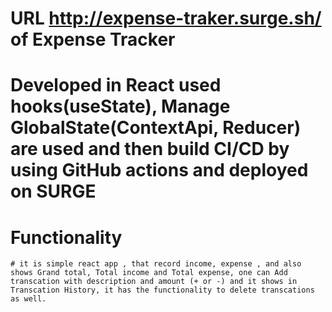 
# URL http://expense-traker.surge.sh/ of Expense Tracker 

# Developed in React used hooks(useState), Manage GlobalState(ContextApi, Reducer) are used and then build CI/CD by using GitHub actions and deployed on SURGE


# Functionality
    # it is simple react app , that record income, expense , and also shows Grand total, Total income and Total expense, one can Add transcation with description and amount (+ or -) and it shows in Transcation History, it has the functionality to delete transcations as well.
